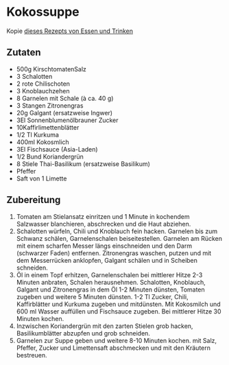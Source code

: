 # Kokossuppe

Kopie [dieses Rezepts von Essen und Trinken](https://www.essen-und-trinken.de/rezepte/59532-rzpt-kokossuppe)

## Zutaten

- 500g KirschtomatenSalz
- 3 Schalotten
- 2 rote Chilischoten
- 3 Knoblauchzehen
- 8 Garnelen mit Schale (à ca. 40 g)
- 3 Stangen Zitronengras
- 20g Galgant (ersatzweise Ingwer)
- 3El Sonnenblumenölbrauner Zucker
- 10Kaffirlimettenblätter
- 1/2 Tl Kurkuma
- 400ml Kokosmlich
- 3El Fischsauce (Asia-Laden)
- 1/2 Bund Koriandergrün
- 8 Stiele Thai-Basilikum (ersatzweise Basilikum)
- Pfeffer
- Saft von 1 Limette

## Zubereitung


1. Tomaten am Stielansatz einritzen und 1 Minute in kochendem Salzwasser blanchieren, abschrecken und die Haut abziehen.
1. Schalotten würfeln, Chili und Knoblauch fein hacken. Garnelen bis zum Schwanz schälen, Garnelenschalen beiseitestellen. Garnelen am Rücken mit einem scharfen Messer längs einschneiden und den Darm (schwarzer Faden) entfernen. Zitronengras waschen, putzen und mit dem Messerrücken anklopfen, Galgant schälen und in Scheiben schneiden.
1. Öl in einem Topf erhitzen, Garnelenschalen bei mittlerer Hitze 2-3 Minuten anbraten, Schalen herausnehmen. Schalotten, Knoblauch, Galgant und Zitronengras in dem Öl 1-2 Minuten dünsten, Tomaten zugeben und weitere 5 Minuten dünsten. 1-2 Tl Zucker, Chili, Kaffirblätter und Kurkuma zugeben und mitdünsten. Mit Kokosmilch und 600 ml Wasser auffüllen und Fischsauce zugeben. Bei mittlerer Hitze 30 Minuten kochen.
1. Inzwischen Koriandergrün mit den zarten Stielen grob hacken, Basilikumblätter abzupfen und grob schneiden.
1. Garnelen zur Suppe geben und weitere 8-10 Minuten kochen. mit Salz, Pfeffer, Zucker und Limettensaft abschmecken und mit den Kräutern bestreuen.

